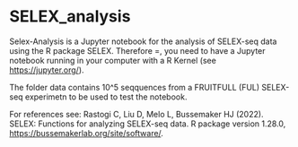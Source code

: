 # SELEX_analysis
Selex-Analysis is a Jupyter notebook for the analysis of SELEX-seq data using the R package SELEX. Therefore =, you need to have a Jupyter notebook running in your computer with a R Kernel (see https://jupyter.org/). 

The folder data contains 10^5 seqquences from a FRUITFULL (FUL) SELEX-seq experimetn to be used to test the notebook.

For references see: Rastogi C, Liu D, Melo L, Bussemaker HJ (2022). SELEX: Functions for analyzing SELEX-seq data. R package version 1.28.0, https://bussemakerlab.org/site/software/.
